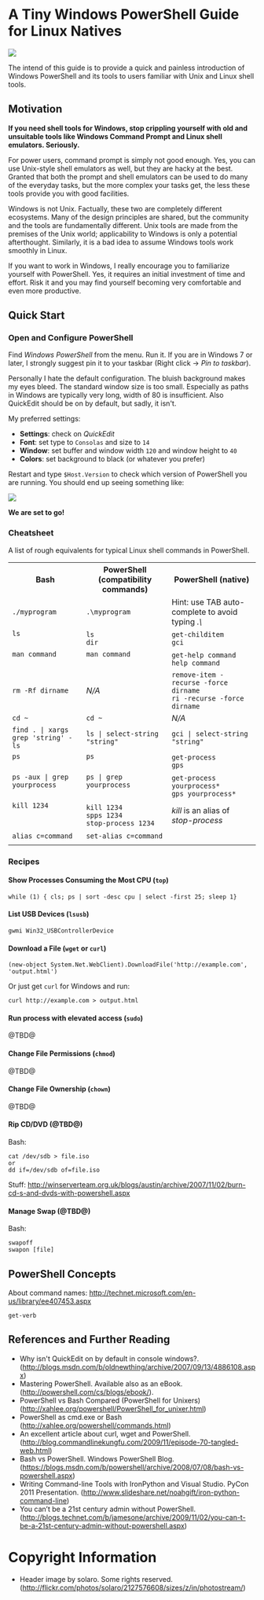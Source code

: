 # A Tiny Windows PowerShell Guide for Linux Natives

<div>
  <p><img src="https://raw.github.com/jsalonen/technotes/master/windows/powershell/img/powershell-guide-deco.jpg"></p>
</div>

The intend of this guide is to provide a quick and painless introduction of Windows PowerShell and its tools to users familiar with Unix and Linux shell tools.

## Motivation

**If you need shell tools for Windows, stop crippling yourself with old and unsuitable tools like Windows Command Prompt and Linux shell emulators. Seriously.**

For power users, command prompt is simply not good enough. Yes, you can use Unix-style shell emulators as well, but
they are hacky at the best. Granted that both the prompt and shell emulators can be used to do many of the
everyday tasks, but the more complex your tasks get, the less these tools provide you with good facilities.

Windows is not Unix. Factually, these two are completely different ecosystems. Many of
the design principles are shared, but the community and the tools are fundamentally different.
Unix tools are made from the premises of the Unix world; applicability to Windows is only a
potential afterthought. Similarly, it is a bad idea to assume Windows tools work smoothly in Linux.

If you want to work in Windows, I really encourage you to familiarize yourself with PowerShell. Yes,
it requires an initial investment of time and effort. Risk it and you may find yourself becoming very
comfortable and even more productive.

## Quick Start

### Open and Configure PowerShell

Find *Windows PowerShell* from the menu. Run it. If you are in Windows 7 or later,
I strongly suggest pin it to your taskbar (Right click -> *Pin to taskbar*). 

Personally I hate the default configuration. The bluish background makes
my eyes bleed. The standard window size is too small. Especially as paths
in Windows are typically very long, width of 80 is insufficient. Also
QuickEdit should be on by default, but sadly, it isn't. 

My preferred settings:

- **Settings**: check on *QuickEdit*
- **Font**: set type to `Consolas` and size to `14`
- **Window**: set buffer and window width `120` and window height to `40`
- **Colors**: set background to black (or whatever you prefer)

Restart and type `$Host.Version` to check which version of PowerShell you are running.
You should end up seeing something like:

<p><img src="https://raw.github.com/jsalonen/technotes/master/windows/powershell/img/powershell-start-screen.png"></p>
  
**We are set to go!**

### Cheatsheet

A list of rough equivalents for typical Linux shell commands in PowerShell.

<table>
    <tr>
        <th>Bash</th>
        <th>PowerShell (compatibility commands)</th>
        <th>PowerShell (native)</th>
    </tr>
    <tr>
      <td><code>./myprogram</code></td>
      <td><code>.\myprogram</code></td>
      <td>Hint: use TAB auto-complete to avoid typing <em>.\</em></td>
    </tr>
    <tr>
      <td><code>ls</code><br>&nbsp;</td>
      <td><code>ls</code><br><code>dir</code></td>
      <td><code>get-childitem</code><br><code>gci</code></td>
    </tr>
    <tr>
      <td><code>man command</code><br>&nbsp;</td>      
      <td><code>man command</code><br>&nbsp;</td>
      <td><code>get-help command</code><br><code>help command</code></td>
    </tr>
    <tr>
      <td><code>rm -Rf dirname</code></td>
      <td><em>N/A</em></td>
      <td><code>remove-item -recurse -force dirname</code><br><code>ri -recurse -force dirname</code></td>
    </tr>
    <tr>
      <td><code>cd ~</code></td>
      <td><code>cd ~</code></td>
      <td><em>N/A</em></td>
    </tr>
    <tr>
      <td><code>find . | xargs grep 'string' -ls</code></td>
      <td><code>ls | select-string "string"</code></td>
      <td><code>gci | select-string "string"</code></td>
    </tr>
    <tr>
      <td><code>ps</code><br>&nbsp;</td>
      <td><code>ps</code><br>&nbsp;</td>
      <td><code>get-process</code><br><code>gps</code></td>
    </tr>
    <tr>
      <td><code>ps -aux | grep yourprocess</code><br>&nbsp;</td>
      <td><code>ps | grep yourprocess</code><br>&nbsp;</td>
      <td><code>get-process yourprocess*</code><br><code>gps yourprocess*</code></td>
    </tr>
    <tr>
      <td><code>kill 1234</code><br>&nbsp;<br>&nbsp;</td>
      <td><code>kill 1234</code><br><code>spps 1234</code><br><code>stop-process 1234</code></td>
      <td><em>kill</em> is an alias of <em>stop-process</em></td>
    </tr>
    <tr>
      <td><code>alias c=command</code></td>
      <td><code>set-alias c=command</code></td>
      <td></td>
    </tr>
    <tr>
      <td><code></code></td>
      <td><code></code></td>
      <td></td>
    </tr>
</table>

### Recipes

#### Show Processes Consuming the Most CPU (`top`)

    while (1) { cls; ps | sort -desc cpu | select -first 25; sleep 1}

#### List USB Devices (`lsusb`)

    gwmi Win32_USBControllerDevice

#### Download a File (`wget` or `curl`)

    (new-object System.Net.WebClient).DownloadFile('http://example.com', 'output.html')

Or just get `curl` for Windows and run:

    curl http://example.com > output.html

#### Run process with elevated access (`sudo`)

@TBD@

#### Change File Permissions (`chmod`)

@TBD@

#### Change File Ownership (`chown`)

@TBD@

#### Rip CD/DVD (@TBD@)

Bash:

    cat /dev/sdb > file.iso    
    or
    dd if=/dev/sdb of=file.iso

Stuff: <http://winserverteam.org.uk/blogs/austin/archive/2007/11/02/burn-cd-s-and-dvds-with-powershell.aspx>

#### Manage Swap (@TBD@)

Bash:

    swapoff
    swapon [file]

## PowerShell Concepts

About command names: <http://technet.microsoft.com/en-us/library/ee407453.aspx>

    get-verb
  

## References and Further Reading

- Why isn't QuickEdit on by default in console windows?. (<http://blogs.msdn.com/b/oldnewthing/archive/2007/09/13/4886108.aspx>)
- Mastering PowerShell. Available also as an eBook. (<http://powershell.com/cs/blogs/ebook/>).
- PowerShell vs Bash Compared (PowerShell for Unixers) (<http://xahlee.org/powershell/PowerShell_for_unixer.html>)
- PowerShell as cmd.exe or Bash (<http://xahlee.org/powershell/commands.html>)
- An excellent article about curl, wget and PowerShell. (<http://blog.commandlinekungfu.com/2009/11/episode-70-tangled-web.html>)
- Bash vs PowerShell. Windows PowerShell Blog. (<https://blogs.msdn.com/b/powershell/archive/2008/07/08/bash-vs-powershell.aspx>)
- Writing Command-line Tools with IronPython and Visual Studio. PyCon 2011 Presentation. (<http://www.slideshare.net/noahgift/iron-python-command-line>)
- You can’t be a 21st century admin without PowerShell. (<http://blogs.technet.com/b/jamesone/archive/2009/11/02/you-can-t-be-a-21st-century-admin-without-powershell.aspx>)

# Copyright Information

- Header image by solaro. Some rights reserved. (<http://flickr.com/photos/solaro/2127576608/sizes/z/in/photostream/>)
